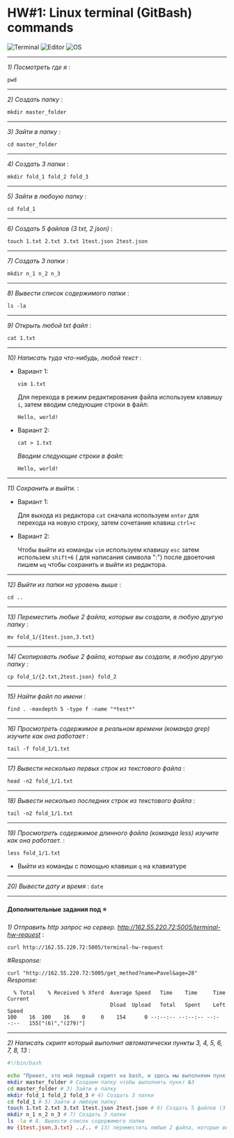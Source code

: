 # HW#1: Linux terminal (GitBash) commands
![Terminal](https://img.shields.io/badge/Git-2.41.0.windows.2-f14e32) ![Editor](https://img.shields.io/badge/VScode-1.77.3-0071bc) ![OS](https://img.shields.io/badge/Windows-22H2-0014a8)
___
*1) Посмотреть где я* :  

`pwd`  
___
*2) Создать папку* : 

`mkdir master_folder`
___
*3) Зайти в папку* : 

`cd master_folder`
___
*4) Создать 3 папки* : 

`mkdir fold_1 fold_2 fold_3`
___
*5) Зайти в любоую папку* : 

`cd fold_1`
___
*6) Создать 5 файлов (3 txt, 2 json)* : 

`touch 1.txt 2.txt 3.txt 1test.json 2test.json`
___
*7) Создать 3 папки* : 

`mkdir n_1 n_2 n_3`
___
*8) Вывести список содержимого папки* : 

`ls -la`
___
*9) Открыть любой txt файл* : 

`cat 1.txt`
___
*10) Написать туда что-нибудь, любой текст* : 
+ Вариант 1:

  `vim 1.txt`

    Для перехода в режим редактирования файла используем клавишу `i`, затем вводим следующие строки в файл:
  ```
  Hello, world!
  ```
+ Вариант 2:
  
  `cat > 1.txt`

    *Вводим следующие строки в файл:*
  ```
  Hello, world!
  ```
___
*11) Сохранить и выйти.* : 
+ Вариант 1:

  Для выхода из редактора `cat` сначала используем `enter` для перехода на новую строку, затем сочетание клавиш `ctrl+c`
+ Вариант 2:

  Чтобы выйти из команды `vim` используем клавишу `esc` затем использем `shift+6` ( для написания символа ":") после двоеточия пишем `wq` чтобы сохранить и выйти из редактора. 
___
*12) Выйти из папки на уровень выше* : 

`cd ..`
___
*13) Переместить любые 2 файла, которые вы создали, в любую другую папку* : 

`mv fold_1/{1test.json,3.txt}`
___
*14) Скопировать любые 2 файла, которые вы создали, в любую другую папку* : 

`cp fold_1/{2.txt,2test.json} fold_2`
___
*15) Найти файл по имени* : 

`find . -maxdepth 5 -type f -name "*test*"`
___
*16) Просмотреть содержимое в реальном времени (команда grep) изучите как она работает* : 

`tail -f fold_1/1.txt`
___
*17) Вывести несколько первых строк из текстового файла* : 

`head -n2 fold_1/1.txt`
___
*18) Вывести несколько последних строк из текстового файла* : 

`tail -n2 fold_1/1.txt`
___
*19) Просмотреть содержимое длинного файла (команда less) изучите как она работает.* : 

`less fold_1/1.txt` 
+ Выйти из команды с помощью клавиши `q` на клавиатуре
___
*20) Вывести дату и время* : `date`
___

#### Дополнительные задания под :star:

*1) Отправить http запрос на сервер.
http://162.55.220.72:5005/terminal-hw-request* :  

`curl http://162.55.220.72:5005/terminal-hw-request` 

#_Response:_ 

`curl "http://162.55.220.72:5005/get_method?name=Pavel&age=28"`
  _Response:_
```gitbash
  % Total    % Received % Xferd  Average Speed   Time    Time     Time  Current
                                 Dload  Upload   Total   Spent    Left  Speed
100    16  100    16    0     0    154      0 --:--:-- --:--:-- --:--:--   155["(6)","(279)"]
```
___

*2) Написать скрипт который выполнит автоматически пункты 3, 4, 5, 6, 7, 8, 13* :

```bash
#!/bin/bash

echo "Привет, это мой первый скрипт на bash, и здесь мы выполняем пункты 3,4,5,6,7,8,13 из задания"
mkdir master_folder # Создаем папку чтобы выполнить пункт №3
cd master_folder # 3) Зайти в папку
mkdir fold_1 fold_2 fold_3 # 4) Создать 3 папки
cd fold_1 # 5) Зайти в любоую папку
touch 1.txt 2.txt 3.txt 1test.json 2test.json # 6) Создать 5 файлов (3 txt, 2 json)
mkdir n_1 n_2 n_3 # 7) Создать 3 папки
ls -la # 8. Вывести список содержимого папки
mv {1test.json,3.txt} ../.. # 13) переместить любые 2 файла, которые вы создали, в любую другую папку.
```

